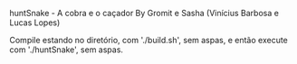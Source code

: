huntSnake - A cobra e o caçador
                  By Gromit e Sasha
                  (Vinícius Barbosa e Lucas Lopes)

Compile estando no diretório, com './build.sh', sem aspas,
e então execute com './huntSnake', sem aspas.
